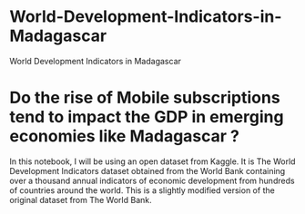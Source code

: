 # World-Development-Indicators-in-Madagascar
World Development Indicators in Madagascar

<h1>Do the rise of Mobile subscriptions tend to impact the GDP in emerging
economies like Madagascar ?</h1>

In this notebook, I will be using an open dataset from Kaggle. It is The World Development Indicators
dataset obtained from the World Bank containing over a thousand annual indicators of economic
development from hundreds of countries around the world.
This is a slightly modified version of the original dataset from The World Bank.
